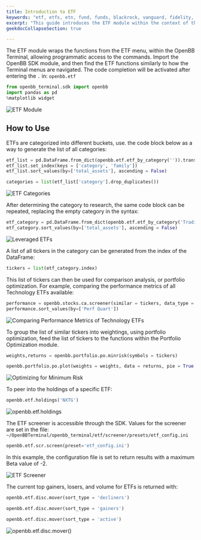 ```yaml
---
title: Introduction to ETF
keywords: "etf, etfs, etn, fund, funds, blackrock, vanguard, fidelity, statestreet, spdr, exchange-traded, SPY, QQQ, TQQQ, SQQQ"
excerpt: "This guide introduces the ETF module within the context of the OpenBB SDK"
geekdocCollapseSection: true

---
```

The ETF module wraps the functions from the ETF menu, within the OpenBB Terminal, allowing programmatic access to the commands. Import the OpenBB SDK module, and then find the ETF functions similarly to how the Terminal menus are navigated. The code completion will be activated after entering the `.` in: `openbb.etf`

```python
from openbb_terminal.sdk import openbb
import pandas as pd
%matplotlib widget
```

![ETF Module](https://user-images.githubusercontent.com/85772166/200064234-7de67c2a-a20e-42fe-adac-ba589c08d8ac.png "The ETF Module")

## How to Use

ETFs are categorized into different buckets, use. the code block below as a way to generate the list of all categories:

```python
etf_list = pd.DataFrame.from_dict(openbb.etf.etf_by_category('')).transpose()
etf_list.set_index(keys = ['category', 'family'])
etf_list.sort_values(by=['total_assets'], ascending = False)

categories = list(etf_list['category'].drop_duplicates())
```

![ETF Categories](https://user-images.githubusercontent.com/85772166/200064425-e333220c-cf5f-4d9c-a544-eba508dc9afe.png "ETF Categories")

After determining the category to research, the same code block can be repeated, replacing the empty category in the syntax:

```python
etf_category = pd.DataFrame.from_dict(openbb.etf.etf_by_category('Trading--Leveraged Equity')).transpose()
etf_category.sort_values(by=['total_assets'], ascending = False)
```

![Leveraged ETFs](https://user-images.githubusercontent.com/85772166/200064491-378f5ad1-bf28-426a-ace9-a0891329b7e5.png "Leveraged ETFs")

A list of all tickers in the category can be generated from the index of the DataFrame:

```python
tickers = list(etf_category.index)
```

This list of tickers can then be used for comparison analysis, or portfolio optimization. For example, comparing the performance metrics of all Technology ETFs available:

```python
performance = openbb.stocks.ca.screener(similar = tickers, data_type = 'performance')
performance.sort_values(by=['Perf Quart'])
```

![Comparing Performance Metrics of Technology ETFs](https://user-images.githubusercontent.com/85772166/200064802-d91b4552-e912-4c99-8c04-883f2fef18dc.png "Comparing Performance Metrics of Technology ETFs")

To group the list of similar tickers into weightings, using portfolio optimization, feed the list of tickers to the functions within the Portfolio Optimization module. 

```python
weights,returns = openbb.portfolio.po.minrisk(symbols = tickers)

openbb.portfolio.po.plot(weights = weights, data = returns, pie = True, chart = True)
```

![Optimizing for Minimum Risk](https://user-images.githubusercontent.com/85772166/200064865-f10b8b02-5568-40fc-b5b6-af7fed82fef9.png "Optimizing for Minimum Risk")

To peer into the holdings of a specific ETF:

```python
openbb.etf.holdings('NXTG')
```

![openbb.etf.holdings](https://user-images.githubusercontent.com/85772166/200064952-f3bd2d60-10b1-4b1a-816c-f5b8ac3a8781.png "openbb.etf.holdings")

The ETF screener is accessible through the SDK. Values for the screener are set in the file: `~/OpenBBTerminal/openbb_terminal/etf/screener/presets/etf_config.ini`

```python
openbb.etf.scr.screen(preset='etf_config.ini')
```

In this example, the configuration file is set to return results with a maximum Beta value of -2.

![ETF Screener](https://user-images.githubusercontent.com/85772166/200065448-b3348e25-b0e0-4555-9711-3baf7169d44d.png "ETF Screener")

The current top gainers, losers, and volume for ETFs is returned with:

```python
openbb.etf.disc.mover(sort_type = 'decliners')

openbb.etf.disc.mover(sort_type = 'gainers')

openbb.etf.disc.mover(sort_type = 'active')
```

![openbb.etf.disc.mover()](https://user-images.githubusercontent.com/85772166/200065107-e85c93a7-9cab-4298-b701-0230a171eb6a.png "openbb.etf.disc.mover()")
